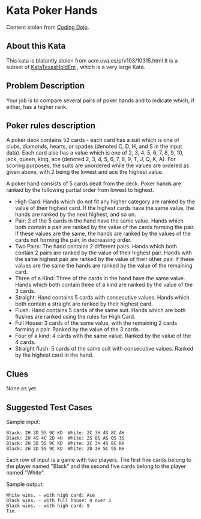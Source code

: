 # Kata Poker Hands

Content stolen from [Coding Dojo](https://codingdojo.org/kata/PokerHands/).

## About this Kata

This kata is blatantly stolen from acm.uva.es/p/v103/10315.html It is a
subset of [KataTexasHoldEm](/kata/TexasHoldEm) , which is a very large
Kata.

## Problem Description

Your job is to compare several pairs of poker hands and to indicate
which, if either, has a higher rank.

## Poker rules description

A poker deck contains 52 cards - each card has a suit which is one of
clubs, diamonds, hearts, or spades (denoted C, D, H, and S in the input
data). Each card also has a value which is one of 2, 3, 4, 5, 6, 7, 8,
9, 10, jack, queen, king, ace (denoted 2, 3, 4, 5, 6, 7, 8, 9, T, J, Q,
K, A). For scoring purposes, the suits are unordered while the values
are ordered as given above, with 2 being the lowest and ace the highest
value.

A poker hand consists of 5 cards dealt from the deck. Poker hands are
ranked by the following partial order from lowest to highest.

-   High Card: Hands which do not fit any higher category are ranked by
    the value of their highest card. If the highest cards have the same
    value, the hands are ranked by the next highest, and so on.
-   Pair: 2 of the 5 cards in the hand have the same value. Hands which
    both contain a pair are ranked by the value of the cards forming
    the pair. If these values are the same, the hands are ranked by the
    values of the cards not forming the pair, in decreasing order.
-   Two Pairs: The hand contains 2 different pairs. Hands which both
    contain 2 pairs are ranked by the value of their highest pair. Hands
    with the same highest pair are ranked by the value of their
    other pair. If these values are the same the hands are ranked by the
    value of the remaining card.
-   Three of a Kind: Three of the cards in the hand have the same value.
    Hands which both contain three of a kind are ranked by the value of
    the 3 cards.
-   Straight: Hand contains 5 cards with consecutive values. Hands which
    both contain a straight are ranked by their highest card.
-   Flush: Hand contains 5 cards of the same suit. Hands which are both
    flushes are ranked using the rules for High Card.
-   Full House: 3 cards of the same value, with the remaining 2 cards
    forming a pair. Ranked by the value of the 3 cards.
-   Four of a kind: 4 cards with the same value. Ranked by the value of
    the 4 cards.
-   Straight flush: 5 cards of the same suit with consecutive values.
    Ranked by the highest card in the hand.

## Clues

None as yet.

## Suggested Test Cases

Sample input:

    Black: 2H 3D 5S 9C KD  White: 2C 3H 4S 8C AH
    Black: 2H 4S 4C 2D 4H  White: 2S 8S AS QS 3S
    Black: 2H 3D 5S 9C KD  White: 2C 3H 4S 8C KH
    Black: 2H 3D 5S 9C KD  White: 2D 3H 5C 9S KH

Each row of input is a game with two players. The first five cards
belong to the player named "Black" and the second five cards belong to
the player named "White".

Sample output:

    White wins. - with high card: Ace 
    Black wins. - with full house: 4 over 2 
    Black wins. - with high card: 9
    Tie.
